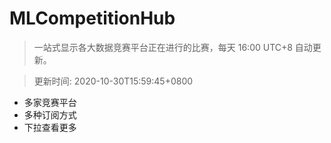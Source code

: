 # MLCompetitionHub

> 一站式显示各大数据竞赛平台正在进行的比赛，每天 16:00 UTC+8 自动更新。
  
> 更新时间: 2020-10-30T15:59:45+0800 

* 多家竞赛平台
* 多种订阅方式
* 下拉查看更多